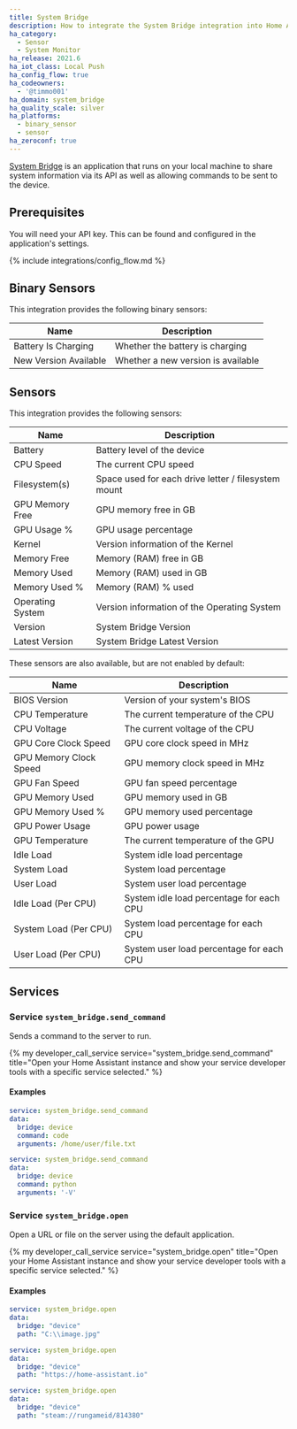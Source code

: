 ```yaml
---
title: System Bridge
description: How to integrate the System Bridge integration into Home Assistant.
ha_category:
  - Sensor
  - System Monitor
ha_release: 2021.6
ha_iot_class: Local Push
ha_config_flow: true
ha_codeowners:
  - '@timmo001'
ha_domain: system_bridge
ha_quality_scale: silver
ha_platforms:
  - binary_sensor
  - sensor
ha_zeroconf: true
---
```


[System Bridge](https://system-bridge.timmo.dev) is an application that runs on your local machine to share system information via its API as well as allowing commands to be sent to the device.

## Prerequisites

You will need your API key. This can be found and configured in the application's settings.

{% include integrations/config_flow.md %}

## Binary Sensors

This integration provides the following binary sensors:

| Name                  | Description                        |
| --------------------- | ---------------------------------- |
| Battery Is Charging   | Whether the battery is charging    |
| New Version Available | Whether a new version is available |

## Sensors

This integration provides the following sensors:

| Name                   | Description                                         |
| ---------------------- | --------------------------------------------------- |
| Battery                | Battery level of the device                         |
| CPU Speed              | The current CPU speed                               |
| Filesystem(s)          | Space used for each drive letter / filesystem mount |
| GPU Memory Free        | GPU memory free in GB                               |
| GPU Usage %            | GPU usage percentage                                |
| Kernel                 | Version information of the Kernel                   |
| Memory Free            | Memory (RAM) free in GB                             |
| Memory Used            | Memory (RAM) used in GB                             |
| Memory Used %          | Memory (RAM) % used                                 |
| Operating System       | Version information of the Operating System         |
| Version                | System Bridge Version                               |
| Latest Version         | System Bridge Latest Version                        |

These sensors are also available, but are not enabled by default:

| Name                   | Description                              |
| ---------------------- | ---------------------------------------- |
| BIOS Version           | Version of your system's BIOS            |
| CPU Temperature        | The current temperature of the CPU       |
| CPU Voltage            | The current voltage of the CPU           |
| GPU Core Clock Speed   | GPU core clock speed in MHz              |
| GPU Memory Clock Speed | GPU memory clock speed in MHz            |
| GPU Fan Speed          | GPU fan speed percentage                 |
| GPU Memory Used        | GPU memory used in GB                    |
| GPU Memory Used %      | GPU memory used percentage               |
| GPU Power Usage        | GPU power usage                          |
| GPU Temperature        | The current temperature of the GPU       |
| Idle Load              | System idle load percentage              |
| System Load            | System load percentage                   |
| User Load              | System user load percentage              |
| Idle Load (Per CPU)    | System idle load percentage for each CPU |
| System Load (Per CPU)  | System load percentage for each CPU      |
| User Load (Per CPU)    | System user load percentage for each CPU |

## Services

### Service `system_bridge.send_command`

Sends a command to the server to run.

{% my developer_call_service service="system_bridge.send_command" title="Open your Home Assistant instance and show your service developer tools with a specific service selected." %}

#### Examples

```yaml
service: system_bridge.send_command
data:
  bridge: device
  command: code
  arguments: /home/user/file.txt
```

```yaml
service: system_bridge.send_command
data:
  bridge: device
  command: python
  arguments: '-V'
```

### Service `system_bridge.open`

Open a URL or file on the server using the default application.

{% my developer_call_service service="system_bridge.open" title="Open your Home Assistant instance and show your service developer tools with a specific service selected." %}

#### Examples

```yaml
service: system_bridge.open
data:
  bridge: "device"
  path: "C:\\image.jpg"
```

```yaml
service: system_bridge.open
data:
  bridge: "device"
  path: "https://home-assistant.io"
```

```yaml
service: system_bridge.open
data:
  bridge: "device"
  path: "steam://rungameid/814380"
```
